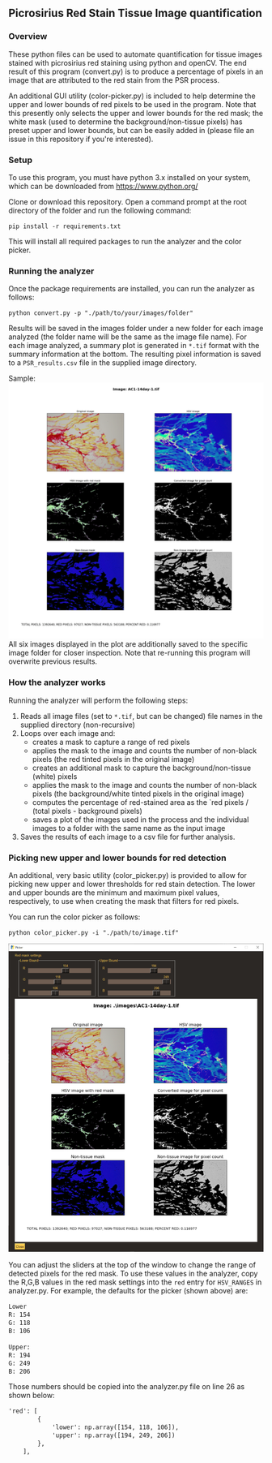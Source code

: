 ## Picrosirius Red Stain Tissue Image quantification

### Overview

These python files can be used to automate quantification for tissue images stained with picrosirius red staining using python and openCV. The end result of this program (convert.py) is to produce a percentage of pixels in an image that are attributed to the red stain from the PSR process.

An additional GUI utility (color-picker.py) is included to help determine the upper and lower bounds of red pixels to be used in the program. Note that this presently only selects the upper and lower bounds for the red mask; the white mask (used to determine the background/non-tissue pixels) has preset upper and lower bounds, but can be easily added in (please file an issue in this repository if you're interested).

### Setup

To use this program, you must have python 3.x installed on your system, which can be downloaded from https://www.python.org/

Clone or download this repository. Open a command prompt at the root directory of the folder and run the following command:

```
pip install -r requirements.txt
```

This will install all required packages to run the analyzer and the color picker.

### Running the analyzer

Once the package requirements are installed, you can run the analyzer as follows:

```
python convert.py -p "./path/to/your/images/folder"
```

Results will be saved in the images folder under a new folder for each image analyzed (the folder name will be the same as the image file name). For each image analyzed, a summary plot is generated in `*.tif` format with the summary information at the bottom. The resulting pixel information is saved to a `PSR_results.csv` file in the supplied image directory.

Sample:
![](samples/sample_plot.png)
All six images displayed in the plot are additionally saved to the specific image folder for closer inspection. Note that re-running this program will overwrite previous results.

### How the analyzer works

Running the analyzer will perform the following steps:

1. Reads all image files (set to `*.tif`, but can be changed) file names in the supplied directory (non-recursive)
2. Loops over each image and:
   - creates a mask to capture a range of red pixels
   - applies the mask to the image and counts the number of non-black pixels (the red tinted pixels in the original image)
   - creates an additional mask to capture the background/non-tissue (white) pixels
   - applies the mask to the image and counts the number of non-black pixels (the background/white tinted pixels in the original image)
   - computes the percentage of red-stained area as the `red pixels / (total pixels - background pixels)
   - saves a plot of the images used in the process and the individual images to a folder with the same name as the input image
3. Saves the results of each image to a csv file for further analysis.

### Picking new upper and lower bounds for red detection

An additional, very basic utility (color_picker.py) is provided to allow for picking new upper and lower thresholds for red stain detection. The lower and upper bounds are the minimum and maximum pixel values, respectively, to use when creating the mask that filters for red pixels.

You can run the color picker as follows:

```
python color_picker.py -i "./path/to/image.tif"
```

![](samples/picker.png)

You can adjust the sliders at the top of the window to change the range of detected pixels for the red mask. To use these values in the analyzer, copy the R,G,B values in the red mask settings into the `red`
entry for `HSV_RANGES` in analyzer.py. For example, the defaults for the picker (shown above) are:

```
Lower
R: 154
G: 118
B: 106

Upper:
R: 194
G: 249
B: 206
```

Those numbers should be copied into the analyzer.py file on line 26 as shown below:

```
'red': [
        {
            'lower': np.array([154, 118, 106]),
            'upper': np.array([194, 249, 206])
        },
    ],
```
